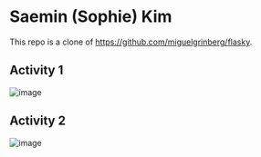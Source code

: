 # Saemin (Sophie) Kim
This repo is a clone of https://github.com/miguelgrinberg/flasky.

## Activity 1
![image](https://github.com/sop-kim/ECE444-F2023-Lab1/assets/77212828/ec8ed1ec-f395-41bb-a2bc-1fe86b1eadfe)

## Activity 2
![image](https://github.com/sop-kim/ECE444-F2023-Lab1/assets/77212828/2e6f3ab9-c762-4e4e-8adf-7fe9de3c12e5)
